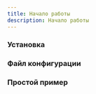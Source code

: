 ```yaml
---
title: Начало работы
description: Начало работы
---
```


### Установка

### Файл конфигурации

### Простой пример